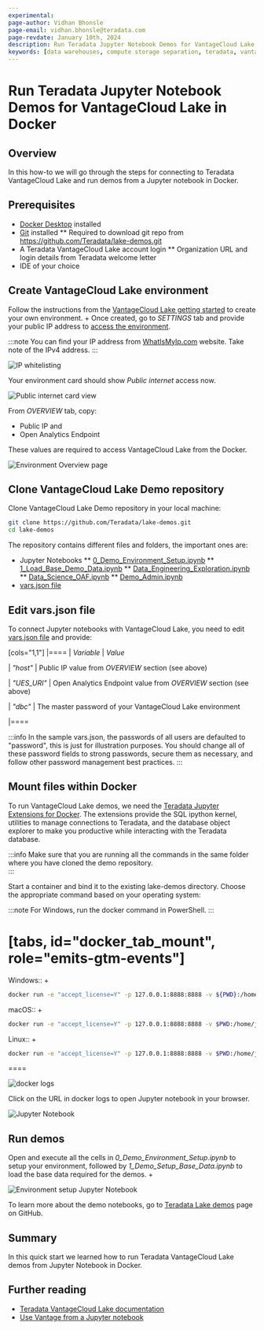 ```yaml
---
experimental:
page-author: Vidhan Bhonsle
page-email: vidhan.bhonsle@teradata.com
page-revdate: January 10th, 2024
description: Run Teradata Jupyter Notebook Demos for VantageCloud Lake in Docker
keywords: [data warehouses, compute storage separation, teradata, vantage, cloud data platform, business intelligence, enterprise analytics, jupyter, teradatasql, ipython-sql, docker, container, vantagecloud, vantagecloud lake, lake]
---
```


# Run Teradata Jupyter Notebook Demos for VantageCloud Lake in Docker

## Overview
In this how-to we will go through the steps for connecting to Teradata VantageCloud Lake and run demos from a Jupyter notebook in Docker. 

## Prerequisites
* [Docker Desktop](https://www.docker.com/products/docker-desktop) installed
* [Git](https://git-scm.com/book/en/v2/Getting-Started-Installing-Git) installed
** Required to download git repo from https://github.com/Teradata/lake-demos.git
* A Teradata VantageCloud Lake account login
** Organization URL and login details from Teradata welcome letter
* IDE of your choice

## Create VantageCloud Lake environment
Follow the instructions from the [VantageCloud Lake getting started](https://quickstarts.teradata.com/getting-started-with-vantagecloud-lake.html) to create your own environment. +
Once created, go to *SETTINGS* tab and provide your public IP address to [access the environment](https://quickstarts.teradata.com/getting-started-with-vantagecloud-lake.html#_access_environment_from_public_internet).

:::note
You can find your IP address from [WhatIsMyIp.com](https://www.whatismyip.com) website. Take note of the IPv4 address.
:::

![IP whitelisting](./images/vantagecloud-lake-demo-jupyter-docker/lake_ip_addresses.png)

Your environment card should show *Public internet* access now.

![Public internet card view](./images/vantagecloud-lake-demo-jupyter-docker/lake_public_internet_cv.png)

From *OVERVIEW* tab, copy:

* Public IP and
* Open Analytics Endpoint

These values are required to access VantageCloud Lake from the Docker.

![Environment Overview page](./images/vantagecloud-lake-demo-jupyter-docker/lake_overview_page.png)

## Clone VantageCloud Lake Demo repository
Clone VantageCloud Lake Demo repository in your local machine:

``` bash
git clone https://github.com/Teradata/lake-demos.git
cd lake-demos
```

The repository contains different files and folders, the important ones are:

* Jupyter Notebooks
** [0_Demo_Environment_Setup.ipynb](https://github.com/Teradata/lake-demos/blob/main/0_Demo_Environment_Setup.ipynb)
** [1_Load_Base_Demo_Data.ipynb](https://github.com/Teradata/lake-demos/blob/main/1_Load_Base_Demo_Data.ipynb)
** [Data_Engineering_Exploration.ipynb](https://github.com/Teradata/lake-demos/blob/main/Data_Engineering_Exploration.ipynb)
** [Data_Science_OAF.ipynb](https://github.com/Teradata/lake-demos/blob/main/Data_Science_OAF.ipynb)
** [Demo_Admin.ipynb](https://github.com/Teradata/lake-demos/blob/main/Demo_Admin.ipynb)
* [vars.json file](https://github.com/Teradata/lake-demos/blob/main/vars.json)

## Edit vars.json file
To connect Jupyter notebooks with VantageCloud Lake, you need to edit [vars.json file](https://github.com/Teradata/lake-demos/blob/main/vars.json) and provide:

[cols="1,1"]
|====
| *Variable* | *Value*

| *"host"* 
| Public IP value from *OVERVIEW* section (see above)

| *"UES_URI"* 
| Open Analytics Endpoint value from *OVERVIEW* section (see above)

| *"dbc"* 
| The master password of your VantageCloud Lake environment

|====

:::info
In the sample vars.json, the passwords of all users are defaulted to "password", this is just for illustration purposes. You should change all of these password fields to strong passwords, secure them as necessary, and follow other password management best practices.
:::

## Mount files within Docker
To run VantageCloud Lake demos, we need the [Teradata Jupyter Extensions for Docker](https://hub.docker.com/r/teradata/jupyterlab-extensions). The extensions provide the SQL ipython kernel, utilities to manage connections to Teradata, and the database object explorer to make you productive while interacting with the Teradata database.  

:::info
Make sure that you are running all the commands in the same folder where you have cloned the demo repository.   
:::

Start a container and bind it to the existing lake-demos directory. Choose the appropriate command based on your operating system:

:::note
For Windows, run the docker command in PowerShell.
:::

[tabs, id="docker_tab_mount", role="emits-gtm-events"]
====
Windows::
+
``` bash
docker run -e "accept_license=Y" -p 127.0.0.1:8888:8888 -v ${PWD}:/home/jovyan/JupyterLabRoot teradata/jupyterlab-extensions
```

macOS::
+
``` bash
docker run -e "accept_license=Y" -p 127.0.0.1:8888:8888 -v $PWD:/home/jovyan/JupyterLabRoot teradata/jupyterlab-extensions
```

Linux::
+
``` bash
docker run -e "accept_license=Y" -p 127.0.0.1:8888:8888 -v $PWD:/home/jovyan/JupyterLabRoot teradata/jupyterlab-extensions
```
====

![docker logs](./images/vantagecloud-lake-demo-jupyter-docker/lake_docker_url.png)

Click on the URL in docker logs to open Jupyter notebook in your browser.

![Jupyter Notebook](./images/vantagecloud-lake-demo-jupyter-docker/lake_jupyter_notebook.png)

## Run demos
Open and execute all the cells in *0_Demo_Environment_Setup.ipynb* to setup your environment, followed by *1_Demo_Setup_Base_Data.ipynb* to load the base data required for the demos. +

![Environment setup Jupyter Notebook](./images/vantagecloud-lake-demo-jupyter-docker/lake_0_setup.png)

To learn more about the demo notebooks, go to [Teradata Lake demos](https://github.com/Teradata/lake-demos) page on GitHub.

## Summary

In this quick start we learned how to run Teradata VantageCloud Lake demos from Jupyter Notebook in Docker.

## Further reading

* [Teradata VantageCloud Lake documentation](https://docs.teradata.com/r/Teradata-VantageCloud-Lake/Getting-Started-First-Sign-On-by-Organization-Admin)
* [Use Vantage from a Jupyter notebook](https://quickstarts.teradata.com/jupyter.html)
